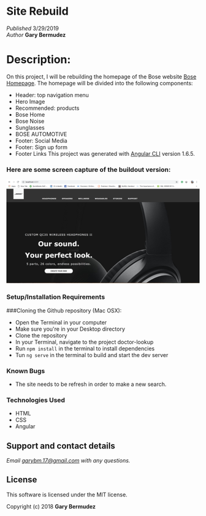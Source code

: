 # Site Rebuild

_Published_  3/29/2019 <br>
_Author_ **Gary Bermudez**

# Description:

On this project, I will be rebuilding the homepage of the Bose website [Bose Homepage](https://www.bose.com/en_us/index.html). The homepage will be divided into the following components:

* Header: top navigation menu
* Hero Image
* Recommended: products
* Bose Home
* Bose Noise
* Sunglasses
* BOSE AUTOMOTIVE
* Footer: Social Media
* Footer: Sign up form
* Footer Links
This project was generated with [Angular CLI](https://github.com/angular/angular-cli) version 1.6.5.

### Here are some screen capture of the buildout version:

![Header and Hero sections](src/assets/images/sample1.png)


### Setup/Installation Requirements

###Cloning the Github repository (Mac OSX):
* Open the Terminal in your computer
* Make sure you're in your Desktop directory
* Clone the repository
* In your Terminal, navigate to the project doctor-lookup
* Run `npm install` in the terminal to install dependencies
* Tun `ng serve` in the terminal to build and start the dev server

### Known Bugs

* The site needs to be refresh in order to make a new search.

### Technologies Used
* HTML
* CSS
* Angular

## Support and contact details

_Email garybm.17@gmail.com with any questions._

## License

This software is licensed under the MIT license.

Copyright (c) 2018 **Gary Bermudez**
